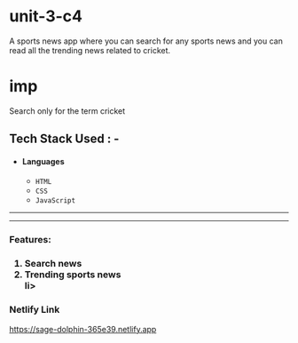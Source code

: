 # unit-3-c4
A sports news app where you can search for any sports news and you can read all the trending news related to cricket.

# imp 
Search only for the term cricket

## Tech Stack Used : -

- #### Languages
  - `HTML`
  - `CSS`
  - `JavaScript`

---

---
<h3>Features:<h3/>
  <ol>
    <li>Search news</li>
    <li>Trending sports news</li>
   li>
    
  </ol>

### Netlify Link

https://sage-dolphin-365e39.netlify.app
